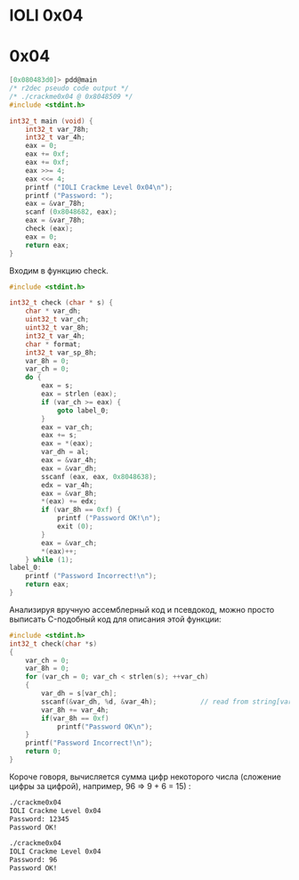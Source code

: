 IOLI 0x04
=========

# 0x04

```C
[0x080483d0]> pdd@main
/* r2dec pseudo code output */
/* ./crackme0x04 @ 0x8048509 */
#include <stdint.h>

int32_t main (void) {
    int32_t var_78h;
    int32_t var_4h;
    eax = 0;
    eax += 0xf;
    eax += 0xf;
    eax >>= 4;
    eax <<= 4;
    printf ("IOLI Crackme Level 0x04\n");
    printf ("Password: ");
    eax = &var_78h;
    scanf (0x8048682, eax);
    eax = &var_78h;
    check (eax);
    eax = 0;
    return eax;
}
```

Входим в функцию check.

```C
#include <stdint.h>

int32_t check (char * s) {
    char * var_dh;
    uint32_t var_ch;
    uint32_t var_8h;
    int32_t var_4h;
    char * format;
    int32_t var_sp_8h;
    var_8h = 0;
    var_ch = 0;
    do {
        eax = s;
        eax = strlen (eax);
        if (var_ch >= eax) {
            goto label_0;
        }
        eax = var_ch;
        eax += s;
        eax = *(eax);
        var_dh = al;
        eax = &var_4h;
        eax = &var_dh;
        sscanf (eax, eax, 0x8048638);
        edx = var_4h;
        eax = &var_8h;
        *(eax) += edx;
        if (var_8h == 0xf) {
            printf ("Password OK!\n");
            exit (0);
        }
        eax = &var_ch;
        *(eax)++;
    } while (1);
label_0:
    printf ("Password Incorrect!\n");
    return eax;
}
```

Анализируя вручную ассемблерный код и псевдокод, можно просто выписать C-подобный код для описания этой функции:

```C
#include <stdint.h>
int32_t check(char *s)
{
    var_ch = 0;
    var_8h = 0;
    for (var_ch = 0; var_ch < strlen(s); ++var_ch)
    {
        var_dh = s[var_ch];
        sscanf(&var_dh, %d, &var_4h);			// read from string[var_ch], store to var_4h
        var_8h += var_4h;
        if(var_8h == 0xf)
            printf("Password OK\n");
    }
    printf("Password Incorrect!\n");
    return 0;
}
```

Короче говоря, вычисляется сумма цифр некоторого числа (сложение цифры за цифрой), например, 96 => 9 + 6 = 15) :

```sh
./crackme0x04
IOLI Crackme Level 0x04
Password: 12345
Password OK!

./crackme0x04
IOLI Crackme Level 0x04
Password: 96
Password OK!
```

